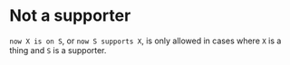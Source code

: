# Not a supporter

`now X is on S`, or `now S supports X`, is only allowed in cases where `X` is a thing and `S` is a supporter.
